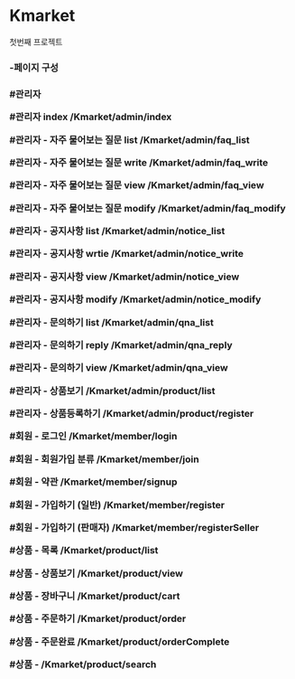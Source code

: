 # Kmarket

첫번째 프로젝트

<h3>-페이지 구성<h3/>

#관리자

#관리자 index 
/Kmarket/admin/index

#관리자 - 자주 물어보는 질문 list
/Kmarket/admin/faq_list

#관리자 - 자주 물어보는 질문 write
/Kmarket/admin/faq_write

#관리자 - 자주 물어보는 질문 view
/Kmarket/admin/faq_view

#관리자 - 자주 물어보는 질문 modify
/Kmarket/admin/faq_modify

#관리자 - 공지사항 list
/Kmarket/admin/notice_list

#관리자 - 공지사항 wrtie
/Kmarket/admin/notice_write

#관리자 - 공지사항 view
/Kmarket/admin/notice_view

#관리자 - 공지사항 modify
/Kmarket/admin/notice_modify

#관리자 - 문의하기 list
/Kmarket/admin/qna_list

#관리자 - 문의하기 reply
/Kmarket/admin/qna_reply

#관리자 - 문의하기 view
/Kmarket/admin/qna_view

#관리자 - 상품보기
/Kmarket/admin/product/list

#관리자 - 상품등록하기
/Kmarket/admin/product/register

#회원 - 로그인
/Kmarket/member/login

#회원 - 회원가입 분류
/Kmarket/member/join

#회원 - 약관
/Kmarket/member/signup

#회원 - 가입하기 (일반)
/Kmarket/member/register

#회원 - 가입하기 (판매자)
/Kmarket/member/registerSeller

#상품 - 목록
/Kmarket/product/list

#상품 - 상품보기
/Kmarket/product/view

#상품 - 장바구니
/Kmarket/product/cart

#상품 - 주문하기
/Kmarket/product/order

#상품 - 주문완료
/Kmarket/product/orderComplete

#상품 - 
/Kmarket/product/search



